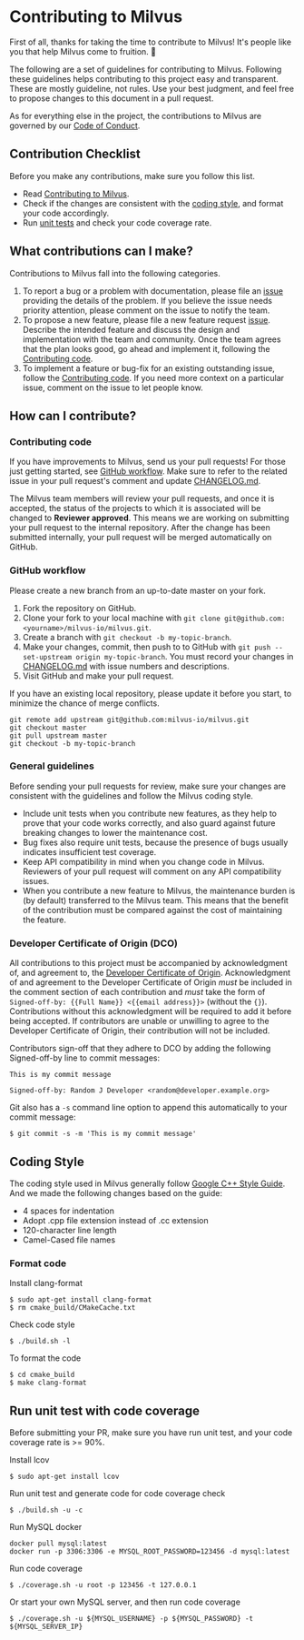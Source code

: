 # Contributing to Milvus

First of all, thanks for taking the time to contribute to Milvus! It's people like you that help Milvus come to fruition. :tada:

The following are a set of guidelines for contributing to Milvus. Following these guidelines helps contributing to this project easy and transparent. These are mostly guideline, not rules. Use your best judgment, and feel free to propose changes to this document in a pull request.

As for everything else in the project, the contributions to Milvus are governed by our [Code of Conduct](CODE_OF_CONDUCT.md).

## Contribution Checklist

Before you make any contributions, make sure you follow this list.

-   Read [Contributing to Milvus](CONTRIBUTING.md).
-   Check if the changes are consistent with the [coding style](CONTRIBUTING.md#coding-style), and format your code accordingly.
-   Run [unit tests](CONTRIBUTING.md#run-unit-test-with-code-coverage) and check your code coverage rate.

## What contributions can I make?

Contributions to Milvus fall into the following categories.

1.  To report a bug or a problem with documentation, please file an [issue](https://github.com/milvus-io/milvus/issues/new/choose) providing the details of the problem. If you believe the issue needs priority attention, please comment on the issue to notify the team.
2.  To propose a new feature, please file a new feature request [issue](https://github.com/milvus-io/milvus/issues/new/choose). Describe the intended feature and discuss the design and implementation with the team and community. Once the team agrees that the plan looks good, go ahead and implement it, following the [Contributing code](CONTRIBUTING.md#contributing-code).
3.  To implement a feature or bug-fix for an existing outstanding issue, follow the [Contributing code](CONTRIBUTING.md#contributing-code). If you need more context on a particular issue, comment on the issue to let people know.

## How can I contribute?

### Contributing code

If you have improvements to Milvus, send us your pull requests! For those just getting started, see [GitHub workflow](#github-workflow). Make sure to refer to the related issue in your pull request's comment and update [CHANGELOG.md](CHANGELOG.md).

The Milvus team members will review your pull requests, and once it is accepted, the status of the projects to which it is associated will be changed to **Reviewer approved**. This means we are working on submitting your pull request to the internal repository. After the change has been submitted internally, your pull request will be merged automatically on GitHub.

### GitHub workflow

Please create a new branch from an up-to-date master on your fork.

1.  Fork the repository on GitHub.
2.  Clone your fork to your local machine with `git clone git@github.com:<yourname>/milvus-io/milvus.git`.
3.  Create a branch with `git checkout -b my-topic-branch`.
4.  Make your changes, commit, then push to to GitHub with `git push --set-upstream origin my-topic-branch`. You must record your changes in [CHANGELOG.md](CHANGELOG.md) with issue numbers and descriptions.
5.  Visit GitHub and make your pull request.

If you have an existing local repository, please update it before you start, to minimize the chance of merge conflicts.

```shell
git remote add upstream git@github.com:milvus-io/milvus.git
git checkout master
git pull upstream master
git checkout -b my-topic-branch
```

### General guidelines

Before sending your pull requests for review, make sure your changes are consistent with the guidelines and follow the Milvus coding style.

-   Include unit tests when you contribute new features, as they help to prove that your code works correctly, and also guard against future breaking changes to lower the maintenance cost.
-   Bug fixes also require unit tests, because the presence of bugs usually indicates insufficient test coverage.
-   Keep API compatibility in mind when you change code in Milvus. Reviewers of your pull request will comment on any API compatibility issues.
-   When you contribute a new feature to Milvus, the maintenance burden is (by default) transferred to the Milvus team. This means that the benefit of the contribution must be compared against the cost of maintaining the feature.

### Developer Certificate of Origin (DCO)

All contributions to this project must be accompanied by acknowledgment of, and agreement to, the [Developer Certificate of Origin](https://developercertificate.org/). Acknowledgment of and agreement to the Developer Certificate of Origin _must_ be included in the comment section of each contribution and _must_ take the form of `Signed-off-by: {{Full Name}} <{{email address}}>` (without the `{}`). Contributions without this acknowledgment will be required to add it before being accepted. If contributors are unable or unwilling to agree to the Developer Certificate of Origin, their contribution will not be included.

Contributors sign-off that they adhere to DCO by adding the following Signed-off-by line to commit messages:

```text
This is my commit message

Signed-off-by: Random J Developer <random@developer.example.org>
```

Git also has a `-s` command line option to append this automatically to your commit message:

```shell
$ git commit -s -m 'This is my commit message'
```

## Coding Style
The coding style used in Milvus generally follow [Google C++ Style Guide](https://google.github.io/styleguide/cppguide.html).
And we made the following changes based on the guide:

-   4 spaces for indentation
-   Adopt .cpp file extension instead of .cc extension
-   120-character line length
-   Camel-Cased file names

### Format code

Install clang-format
```shell
$ sudo apt-get install clang-format
$ rm cmake_build/CMakeCache.txt
```
Check code style
```shell
$ ./build.sh -l
```
To format the code
```shell
$ cd cmake_build
$ make clang-format
```

## Run unit test with code coverage

Before submitting your PR, make sure you have run unit test, and your code coverage rate is >= 90%.

Install lcov
```shell
$ sudo apt-get install lcov
```
Run unit test and generate code for code coverage check
```shell 
$ ./build.sh -u -c
```

Run MySQL docker
```shell 
docker pull mysql:latest
docker run -p 3306:3306 -e MYSQL_ROOT_PASSWORD=123456 -d mysql:latest
```

Run code coverage

```shell  
$ ./coverage.sh -u root -p 123456 -t 127.0.0.1
```

Or start your own MySQL server, and then run code coverage

```shell
$ ./coverage.sh -u ${MYSQL_USERNAME} -p ${MYSQL_PASSWORD} -t ${MYSQL_SERVER_IP}
```

